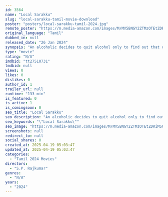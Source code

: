 ```yaml
---
id: 3564
name: "Local Sarakku"
slug: "local-sarakku-tamil-movie-download"
poster: "posters/local-sarakku-tamil-2024.jpg"
remote_poster: "https://m.media-amazon.com/images/M/MV5BNGY2ZTMzOTEtZDRiMS00ZmExLWI0NjctZGRlNGMwOWRhOWFiXkEyXkFqcGdeQXVyMTA4MzQ4NzMw._V1_SX300.jpg"
original_language: "Tamil"
dubbed_in: null
released_date: "26 Jan 2024"
synopsis: "An alcoholic decides to quit alcohol only to find out that drinking will help him avoid a life-threatening issue."
type: "movie"
rating: "N/A"
imdbid: "tt27510731"
tmdbid: null
views: 0
likes: 0
dislikes: 0
author_id: 1
trailer_url: null
runtime: "133 min"
is_featured: 0
is_active: 1
is_comingsoon: 0
seo_title: "Local Sarakku"
seo_description: "An alcoholic decides to quit alcohol only to find out that drinking will help him avoid a life-threatening issue."
seo_keywords: "\"Local Sarakku\""
seo_image: "https://m.media-amazon.com/images/M/MV5BNGY2ZTMzOTEtZDRiMS00ZmExLWI0NjctZGRlNGMwOWRhOWFiXkEyXkFqcGdeQXVyMTA4MzQ4NzMw._V1_SX300.jpg"
screenshots: null
redirect_to: null
social_shares: 0
created_at: 2025-04-19 05:03:47
updated_at: 2025-04-19 05:03:47
categories:
  - "Tamil 2024 Movies"
directors:
  - "S.P. Rajkumar"
genres:
  - "N/A"
years:
  - "2024"
---
```

